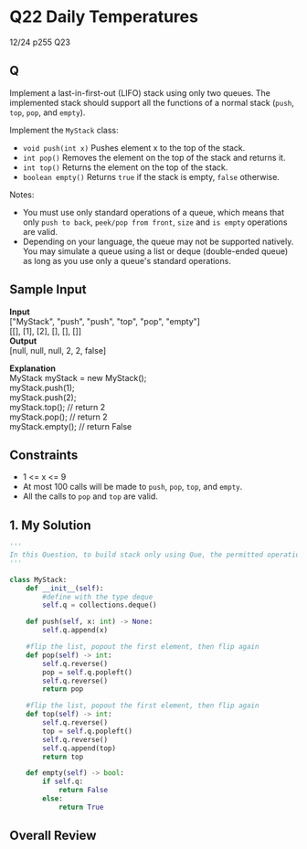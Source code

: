# Q22 Daily Temperatures

12/24 p255 Q23

## Q

Implement a last-in-first-out (LIFO) stack using only two queues. The implemented stack should support all the functions of a normal stack (`push`, `top`, `pop`, and `empty`).

Implement the `MyStack` class:

- `void push(int x)` Pushes element x to the top of the stack.
- `int pop()` Removes the element on the top of the stack and returns it.
- `int top()` Returns the element on the top of the stack.
- `boolean empty()` Returns `true` if the stack is empty, `false` otherwise.

Notes:

- You must use only standard operations of a queue, which means that only `push to back`, `peek/pop from front`, `size` and `is empty` operations are valid.
- Depending on your language, the queue may not be supported natively. You may simulate a queue using a list or deque (double-ended queue) as long as you use only a queue's standard operations.

## Sample Input 

__Input__  
["MyStack", "push", "push", "top", "pop", "empty"]  
[[], [1], [2], [], [], []]  
__Output__  
[null, null, null, 2, 2, false]  

__Explanation__  
MyStack myStack = new MyStack();  
myStack.push(1);  
myStack.push(2);  
myStack.top(); // return 2  
myStack.pop(); // return 2  
myStack.empty(); // return False  

## Constraints

- 1 <= x <= 9
- At most 100 calls will be made to `push`, `pop`, `top`, and `empty`.
- All the calls to `pop` and `top` are valid.

## 1. My Solution

```py
'''
In this Question, to build stack only using Que, the permitted operation is "popleft", and "push". This operations exist in the type Deque. Deque also supports operation like "pop", but used only two operations above to make stack only using "Que".
'''

class MyStack:
    def __init__(self):
        #define with the type deque
        self.q = collections.deque()

    def push(self, x: int) -> None:
        self.q.append(x)

    #flip the list, popout the first element, then flip again
    def pop(self) -> int:
        self.q.reverse()
        pop = self.q.popleft()
        self.q.reverse()
        return pop

    #flip the list, popout the first element, then flip again
    def top(self) -> int:
        self.q.reverse()
        top = self.q.popleft()
        self.q.reverse()
        self.q.append(top)
        return top         

    def empty(self) -> bool:
        if self.q:
            return False
        else:
            return True

```


## Overall Review


